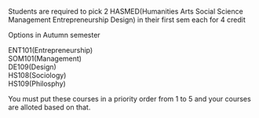 Students are required to pick 2 HASMED(Humanities Arts Social Science Management Entrepreneurship Design) in their first sem each for 4 credit

Options in Autumn semester

ENT101(Entrepreneurship)   
SOM101(Management)  
DE109(Design)  
HS108(Sociology)    
HS109(Philosphy)  

You must put these courses in a priority order from 1 to 5 and your courses are alloted based on that.
